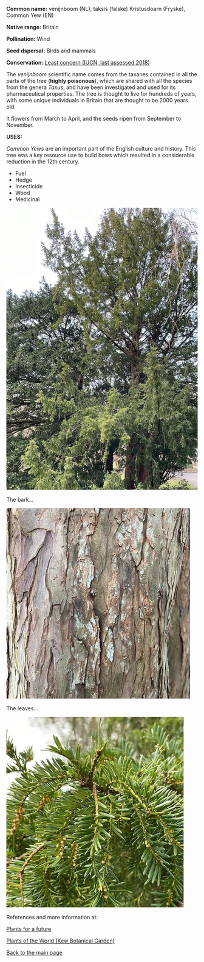 **Common name:** venijnboom (NL), taksis (falske) Kristusdoarn (Fryske), Common Yew (EN)


<!--more-->
**Native range:** Britain

**Pollination:** Wind

**Seed dspersal:** Birds and mammals

**Conservation:** [Least concern (IUCN, last assessed 2018)](https://www.iucnredlist.org/species/42546/117052436)

The _venijnboom_ scientific name comes from the taxanes contained in all the parts of the tree (__highly poisonous__), which are shared with all the species from the genera _Taxus_, and have been investigated and used for its pharmaceutical properties. The tree is thought to live for hundreds of years, with some unique individuals in Britain that are thought to be 2000 years old.  

It flowers from March to April, and the seeds ripen from September to November.

**USES:**

_Common Yews_ are an important part of the English culture and history. This tree was a key resource use to build bows which resulted in a considerable reduction in the 12th century. 

- Fuel
- Hedge
- Insecticide
- Wood
- Medicinal

![Taxus baccata](https://raw.githubusercontent.com/carolxgl/TreeLibrary/gh-pages/images/taxbac.jpeg)

The bark...

![taxus baccata](https://raw.githubusercontent.com/carolxgl/TreeLibrary/gh-pages/images/taxbacB.jpeg)

The leaves...

![taxus baccata](https://raw.githubusercontent.com/carolxgl/TreeLibrary/gh-pages/images/taxbacL.jpeg)

References and more information at:

[Plants for a future](https://pfaf.org/user/plant.aspx?LatinName=Taxus+baccata)

[Plants of the World (Kew Botanical Garden)](https://powo.science.kew.org/taxon/urn:lsid:ipni.org:names:306036-2)

[Back to the main page](https://carolxgl.github.io/TreeLibrary/)
